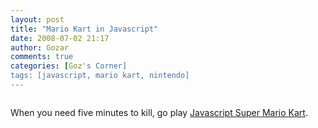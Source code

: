 ```yaml
---
layout: post
title: "Mario Kart in Javascript"
date: 2008-07-02 21:17
author: Gozar
comments: true
categories: [Goz's Corner]
tags: [javascript, mario kart, nintendo]
---
```

<img style="max-width: 800px;" src="http://bp2.blogger.com/_OjchJpvqFiw/SDP5pmozVGI/AAAAAAAAAFw/tpOsbr51DNk/s400/mariokart.png" alt="" />

When you need five minutes to kill, go play <a href="http://blog.nihilogic.dk/2008/05/javascript-super-mario-kart.html">Javascript Super Mario Kart</a>.
